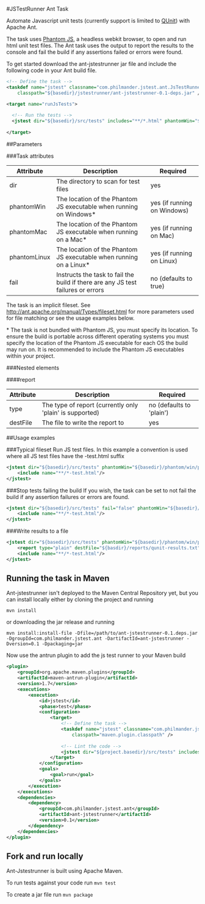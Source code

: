 #JSTestRunner Ant Task

Automate Javascript unit tests (currently support is limited to [QUnit](http://docs.jquery.com/Qunit)) with Apache Ant.

The task uses [Phantom JS](http://phantomjs.org/), a headless webkit browser, to open and run html unit test files. The Ant task uses the 
output to report the results to the console and fail the build if any assertions failed or errors were found.

To get started download the ant-jstestrunner jar file and include the following code in your Ant build file.

```xml
<!-- Define the task -->
<taskdef name="jstest" classname="com.philmander.jstest.ant.JsTestRunnerTask" 
    classpath="${basedir}/jstestrunner/ant-jstestrunner-0.1-deps.jar" />

<target name="runJsTests">
  
  <!-- Run the tests -->
  <jstest dir="${basedir}/src/tests" includes="**/*.html" phantomWin="${basedir}/phantom/win/phantomjs.exe" />
    
</target>
```

##Parameters

###Task attributes

Attribute    | Description | Required
------------ | ----------- | ------------------
dir          | The directory to scan for test files | yes
phantomWin   | The location of the Phantom JS executable when running on Windows*  | yes (if running on Windows)
phantomMac   | The location of the Phantom JS executable when running on a Mac*    | yes (if running on Mac)
phantomLinux | The location of the Phantom JS executable when running on a Linux*    | yes (if running on Linux)
fail         | Instructs the task to fail the build if there are any JS test failures or errors | no (defaults to true)

The task is an implicit fileset. See http://ant.apache.org/manual/Types/fileset.html for more parameters used for file matching or see the usage examples below.

\* The task is not bundled with Phantom JS, you must specify its location. To ensure the build is portable across different operating systems you must specify the location of the Phantom JS executable for each OS the build may run on.
It is recommended to include the Phantom JS executables within your project.

###Nested elements

####report

Attribute    | Description | Required
------------ | ----------- | ------------------
type         | The type of report (currently only 'plain' is supported) | no (defaults to 'plain')
destFile     | The file to write the report to | yes

##Usage examples

###Typical fileset
Run JS test files. In this example a convention is used where all JS test files have the -test.html suffix

```xml
<jstest dir="${basedir}/src/tests" phantomWin="${basedir}/phantom/win/phantomjs.exe">
    <include name="**/*-test.html"/>
</jstest>
```

###Stop tests failing the build
If you wish, the task can be set to not fail the build if any assertion failures or errors are found.

```xml
<jstest dir="${basedir}/src/tests" fail="false" phantomWin="${basedir}/phantom/win/phantomjs.exe">
    <include name="**/*-test.html"/>
</jstest>
```

###Write results to a file

```xml
<jstest dir="${basedir}/src/tests" phantomWin="${basedir}/phantom/win/phantomjs.exe">
	<report type="plain" destFile="${basdir}/reports/qunit-results.txt"/>
    <include name="**/*-test.html"/>
</jstest>
```

## Running the task in Maven ##

Ant-jstestrunner isn't deployed to the Maven Central Repository yet, but you can install locally either by cloning the 
project and running

`mvn install`

or downloading the jar release and running

`mvn install:install-file -Dfile=/path/to/ant-jstestrunner-0.1.deps.jar -DgroupId=com.philmander.jstest.ant -DartifactId=ant-jstestrunner -Dversion=0.1 -Dpackaging=jar`

Now use the antrun plugin to add the js test runner to your Maven build

```xml
<plugin>
	<groupId>org.apache.maven.plugins</groupId>
	<artifactId>maven-antrun-plugin</artifactId>
	<version>1.7</version>
	<executions>
		<execution>
			<id>jstest</id>
			<phase>test</phase>
			<configuration>
				<target>
					<!-- Define the task -->
					<taskdef name="jstest" classname="com.philmander.jstest.ant.JsTestRunnerTask" 
					    classpath="maven.plugin.classpath" />
										 
					<!-- Lint the code -->
					<jstest dir="${project.basedir}/src/tests" includes="**/*.html" phantomWin="${project.basedir}/phantom/win/phantomjs.exe" />					    
				</target>
			</configuration>
			<goals>
				<goal>run</goal>
			</goals>
		</execution>
	</executions>
	<dependencies>
		<dependency>
			<groupId>com.philmander.jstest.ant</groupId>
			<artifactId>ant-jstestrunner</artifactId>
			<version>0.1</version>
		</dependency>
	</dependencies>
</plugin>
```
## Fork and run locally ##

Ant-Jstestrunner is built using Apache Maven. 

To run tests against your code run `mvn test`

To create a jar file run `mvn package`